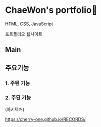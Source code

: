 # ChaeWon's portfolio🍒
HTML, CSS, JavaScript 

포트폴리오 웹사이트 

## Main
## 주요기능
### 1. 주된 기능
### 2. 주된 기능

(아키텍쳐)

https://cherry-one.github.io/RECORDS/
